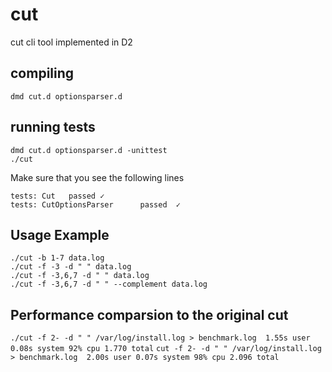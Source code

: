 # cut

cut cli tool implemented in D2


## compiling

`dmd cut.d optionsparser.d`


## running tests

```shell
dmd cut.d optionsparser.d -unittest
./cut
```
Make sure that you see the following lines
```
tests: Cut 	 passed ✓
tests: CutOptionsParser 	 passed  ✓
```

## Usage Example
```
./cut -b 1-7 data.log
./cut -f -3 -d " " data.log
./cut -f -3,6,7 -d " " data.log
./cut -f -3,6,7 -d " " --complement data.log
```

## Performance comparsion to the original cut

`./cut -f 2- -d " " /var/log/install.log > benchmark.log  1.55s user 0.08s system 92% cpu 1.770 total`
`cut -f 2- -d " " /var/log/install.log > benchmark.log  2.00s user 0.07s system 98% cpu 2.096 total`